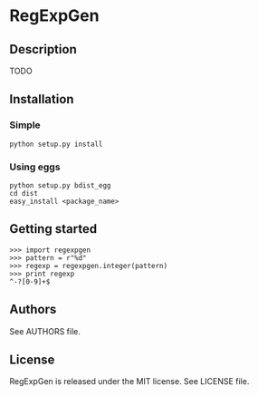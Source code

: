 ﻿RegExpGen
=========

Description
-----------

TODO

Installation
------------

### Simple

    python setup.py install

### Using eggs

    python setup.py bdist_egg
    cd dist
    easy_install <package_name>

Getting started
---------------

	>>> import regexpgen
	>>> pattern = r"%d"
	>>> regexp = regexpgen.integer(pattern)
	>>> print regexp
	^-?[0-9]+$

Authors
-------

See AUTHORS file.

License
-------

RegExpGen is released under the MIT license. See LICENSE file.
